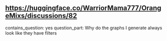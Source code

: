## https://huggingface.co/WarriorMama777/OrangeMixs/discussions/82

contains_question: yes
question_part: Why do the graphs I generate always look like they have filters